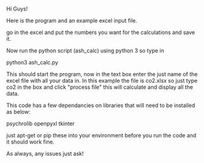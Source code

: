 
Hi Guys! 

Here is the program and an example excel input file.

go in the excel and put the numbers you want for the calculations and save it.

Now run the python script (ash_calc) using python 3 so type in

python3 ash_calc.py

This should start the program, now in the text box enter the just name of the excel file with all your data in.
In this example the file is co2.xlsx so just type co2 in the box and click "process file" this will calculate and display all the data.

This code has a few dependancies on libraries that will need to be installed as below:

psychrolib
openpyxl
tkinter 

just apt-get or pip these into your environment before you run the code and it should work fine.

As always, any issues just ask!
